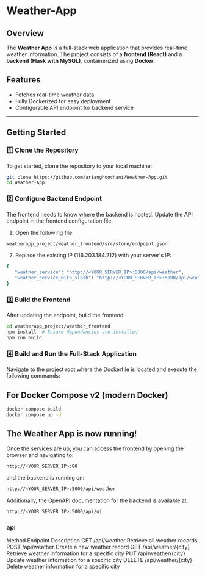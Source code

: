 # Weather-App

## Overview
The **Weather App** is a full-stack web application that provides real-time weather information. The project consists of a **frontend (React)** and a **backend (Flask with MySQL)**, containerized using **Docker**.

## Features
- Fetches real-time weather data
- Fully Dockerized for easy deployment
- Configurable API endpoint for backend service

---

## Getting Started
### 1️⃣ Clone the Repository
To get started, clone the repository to your local machine:

```sh
git clone https://github.com/arianghoochani/Weather-App.git
cd Weather-App
```

### 2️⃣ Configure Backend Endpoint

The frontend needs to know where the backend is hosted. Update the API endpoint in the frontend configuration file.

1. Open the following file:
```sh
weatherapp_project/weather_frontend/src/store/endpoint.json
```
2. Replace the existing IP (116.203.184.212) with your server's IP:

```sh
{
   "weather_service": "http://<YOUR_SERVER_IP>:5000/api/weather",
   "weather_service_with_slash": "http://<YOUR_SERVER_IP>:5000/api/weather/"
}
```

### 3️⃣ Build the Frontend

After updating the endpoint, build the frontend:

```sh
cd weatherapp_project/weather_frontend
npm install  # Ensure dependencies are installed
npm run build
```

### 4️⃣ Build and Run the Full-Stack Application

Navigate to the project root where the Dockerfile is located and execute the following commands:
## For Docker Compose v2 (modern Docker)
```sh
docker compose build
docker compose up -d
```

## The Weather App is now running!

Once the services are up, you can access the frontend by opening the browser and navigating to:

```sh
http://<YOUR_SERVER_IP>:80
```

and the backend is running on:
```sh
http://<YOUR_SERVER_IP>:5000/api/weather
```

Additionally, the OpenAPI documentation for the backend is available at:
```sh
http://<YOUR_SERVER_IP>:5000/api/ui
```

### api 
Method	Endpoint	Description
GET	/api/weather	Retrieve all weather records
POST	/api/weather	Create a new weather record
GET	/api/weather/{city}	Retrieve weather information for a specific city
PUT	/api/weather/{city}	Update weather information for a specific city
DELETE	/api/weather/{city}	Delete weather information for a specific city